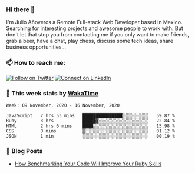 ### Hi there 👋

I'm Julio Añoveros a Remote Full-stack Web Developer based in Mexico. Searching for interesting projects and awesome people to work with. But don't let that stop you from contacting me if you only want to make friends, grab a beer, have a chat, play chess, discuss some tech ideas, share business opportunities... 

### :mailbox: How to reach me:

[![Follow on Twitter](https://img.shields.io/badge/--twitter?label=Twitter&logo=Twitter&style=social)](https://twitter.com/AnoverosJulio) [![Connect on LinkedIn](https://img.shields.io/badge/--linkedin?label=LinkedIn&logo=LinkedIn&style=social)](https://www.linkedin.com/in/jubaan)

### :construction_worker: This week stats by [WakaTime]('https://wakatime.com')
<!--START_SECTION:waka-->
```text
Week: 09 November, 2020 - 16 November, 2020

JavaScript   7 hrs 53 mins   ███████████████░░░░░░░░░░   59.87 % 
Ruby         3 hrs           █████▓░░░░░░░░░░░░░░░░░░░   22.84 % 
HTML         2 hrs 6 mins    ████░░░░░░░░░░░░░░░░░░░░░   15.98 % 
CSS          8 mins          ▒░░░░░░░░░░░░░░░░░░░░░░░░   01.12 % 
JSON         1 min           ░░░░░░░░░░░░░░░░░░░░░░░░░   00.19 % 
```
<!--END_SECTION:waka-->

### :newspaper: Blog Posts
<!-- BLOG-POST-LIST:START -->
- [How Benchmarking Your Code Will Improve Your Ruby Skills](https://dev.to/jubaan/how-benchmarking-your-code-will-improve-your-ruby-skills-2m83)
<!-- BLOG-POST-LIST:END -->


